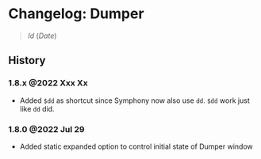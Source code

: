 # Changelog: Dumper

> $Id$ ($Date$)

## History

### 1.8.x @2022 Xxx Xx

 - Added `$dd` as shortcut since Symphony now also use `dd`. `$dd` work just like `dd` did.

### 1.8.0 @2022 Jul 29

 - Added static expanded option to control initial state of Dumper window
